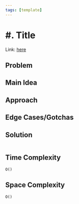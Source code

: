 ```yaml
---
tags: [template]
---
```

# #. Title
Link: [here]()
## Problem
## Main Idea
## Approach
## Edge Cases/Gotchas 
## Solution
```python 

```
## Time Complexity
`O()`
## Space Complexity
`O()`

